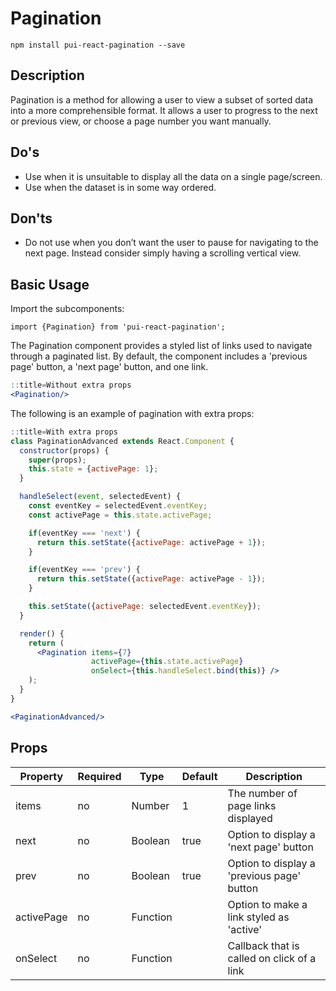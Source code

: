 # Pagination

`npm install pui-react-pagination --save`

## Description
Pagination is a method for allowing a user to view a subset of sorted data into a more comprehensible format. It allows a user to progress to the next or previous view, or choose a page number you want manually.

## Do's
- Use when it is unsuitable to display all the data on a single page/screen.
- Use when the dataset is in some way ordered.

## Don'ts
- Do not use when you don’t want the user to pause for navigating to the next page. Instead consider simply having a scrolling vertical view.

## Basic Usage

Import the subcomponents:

```
import {Pagination} from 'pui-react-pagination';
```

The Pagination component provides a styled list of links used to navigate through a paginated list.  By default,
the component includes a 'previous page' button, a 'next page' button, and one link.

```jsx
::title=Without extra props
<Pagination/>
```

The following is an example of pagination with extra props:

```jsx
::title=With extra props
class PaginationAdvanced extends React.Component {
  constructor(props) {
    super(props);
    this.state = {activePage: 1};
  }

  handleSelect(event, selectedEvent) {
    const eventKey = selectedEvent.eventKey;
    const activePage = this.state.activePage;

    if(eventKey === 'next') {
      return this.setState({activePage: activePage + 1});
    }

    if(eventKey === 'prev') {
      return this.setState({activePage: activePage - 1});
    }

    this.setState({activePage: selectedEvent.eventKey});
  }

  render() {
    return (
      <Pagination items={7}
                  activePage={this.state.activePage}
                  onSelect={this.handleSelect.bind(this)} />
    );
  }
}

<PaginationAdvanced/>
```


## Props

Property | Required | Type | Default | Description
---------|----------|------|---------|------------
items      | no | Number   | 1    | The number of page links displayed
next       | no | Boolean  | true | Option to display a 'next page' button
prev       | no | Boolean  | true | Option to display a 'previous page' button
activePage | no | Function |      | Option to make a link styled as 'active'
onSelect   | no | Function |      | Callback that is called on click of a link
